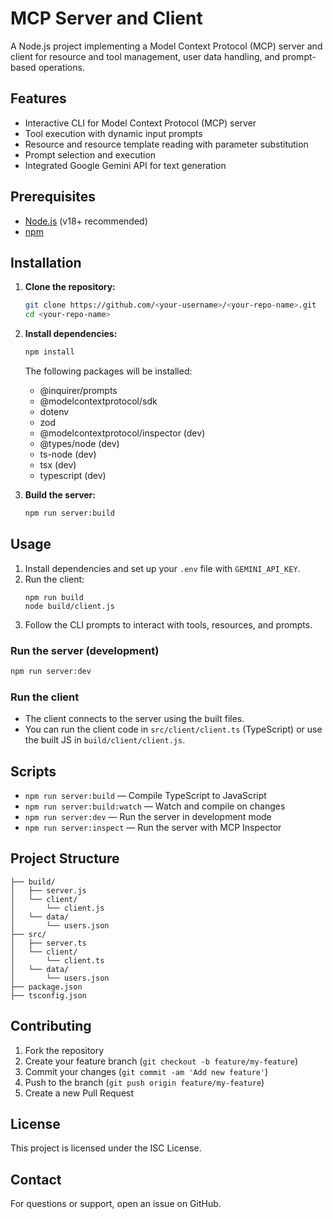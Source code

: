 # MCP Server and Client

A Node.js project implementing a Model Context Protocol (MCP) server and client for resource and tool management, user data handling, and prompt-based operations.

## Features

- Interactive CLI for Model Context Protocol (MCP) server
- Tool execution with dynamic input prompts
- Resource and resource template reading with parameter substitution
- Prompt selection and execution
- Integrated Google Gemini API for text generation

## Prerequisites
- [Node.js](https://nodejs.org/) (v18+ recommended)
- [npm](https://www.npmjs.com/)

## Installation
1. **Clone the repository:**
   ```bash
   git clone https://github.com/<your-username>/<your-repo-name>.git
   cd <your-repo-name>
   ```
2. **Install dependencies:**
   ```bash
   npm install
   ```

   The following packages will be installed:
   - @inquirer/prompts
   - @modelcontextprotocol/sdk
   - dotenv
   - zod
   - @modelcontextprotocol/inspector (dev)
   - @types/node (dev)
   - ts-node (dev)
   - tsx (dev)
   - typescript (dev)
3. **Build the server:**
   ```bash
   npm run server:build
   ```

## Usage

1. Install dependencies and set up your `.env` file with `GEMINI_API_KEY`.
2. Run the client:
   ```
   npm run build
   node build/client.js
   ```
3. Follow the CLI prompts to interact with tools, resources, and prompts.

### Run the server (development)
```bash
npm run server:dev
```

### Run the client
- The client connects to the server using the built files.
- You can run the client code in `src/client/client.ts` (TypeScript) or use the built JS in `build/client/client.js`.

## Scripts
- `npm run server:build` — Compile TypeScript to JavaScript
- `npm run server:build:watch` — Watch and compile on changes
- `npm run server:dev` — Run the server in development mode
- `npm run server:inspect` — Run the server with MCP Inspector

## Project Structure
```
├── build/
│   ├── server.js
│   └── client/
│       └── client.js
│   └── data/
│       └── users.json
├── src/
│   ├── server.ts
│   └── client/
│       └── client.ts
│   └── data/
│       └── users.json
├── package.json
├── tsconfig.json
```

## Contributing
1. Fork the repository
2. Create your feature branch (`git checkout -b feature/my-feature`)
3. Commit your changes (`git commit -am 'Add new feature'`)
4. Push to the branch (`git push origin feature/my-feature`)
5. Create a new Pull Request

## License
This project is licensed under the ISC License.

## Contact
For questions or support, open an issue on GitHub.
